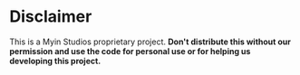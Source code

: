 # Disclaimer
This is a Myin Studios proprietary project.
**Don't distribute this without our permission and use the code for personal use or for helping us developing this project.**
